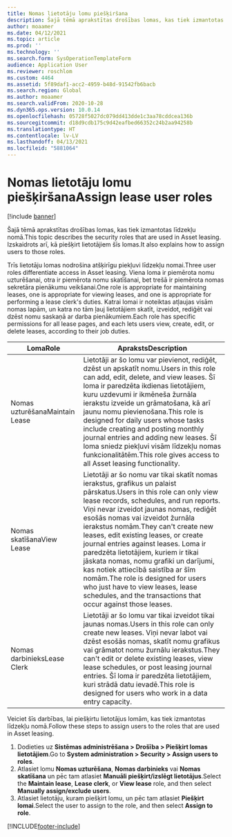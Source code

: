 ```yaml
---
title: Nomas lietotāju lomu piešķiršana
description: Šajā tēmā aprakstītas drošības lomas, kas tiek izmantotas līdzekļu nomā. Izskaidrots arī, kā piešķirt lietotājiem šīs lomas.
author: moaamer
ms.date: 04/12/2021
ms.topic: article
ms.prod: ''
ms.technology: ''
ms.search.form: SysOperationTemplateForm
audience: Application User
ms.reviewer: roschlom
ms.custom: 4464
ms.assetid: 5f89daf1-acc2-4959-b48d-91542fb6bacb
ms.search.region: Global
ms.author: moaamer
ms.search.validFrom: 2020-10-28
ms.dyn365.ops.version: 10.0.14
ms.openlocfilehash: 05728f5027dc079dd413dde1c3aa78cddcea136b
ms.sourcegitcommit: d18d9cdb175c9d42eafbed66352c24b2aa94258b
ms.translationtype: HT
ms.contentlocale: lv-LV
ms.lasthandoff: 04/13/2021
ms.locfileid: "5881064"
---
```

# <a name="assign-lease-user-roles"></a><span data-ttu-id="e8b67-104">Nomas lietotāju lomu piešķiršana</span><span class="sxs-lookup"><span data-stu-id="e8b67-104">Assign lease user roles</span></span>

[!include [banner](../includes/banner.md)]

<span data-ttu-id="e8b67-105">Šajā tēmā aprakstītas drošības lomas, kas tiek izmantotas līdzekļu nomā.</span><span class="sxs-lookup"><span data-stu-id="e8b67-105">This topic describes the security roles that are used in Asset leasing.</span></span> <span data-ttu-id="e8b67-106">Izskaidrots arī, kā piešķirt lietotājiem šīs lomas.</span><span class="sxs-lookup"><span data-stu-id="e8b67-106">It also explains how to assign users to those roles.</span></span>

<span data-ttu-id="e8b67-107">Trīs lietotāju lomas nodrošina atšķirīgu piekļuvi līdzekļu nomai.</span><span class="sxs-lookup"><span data-stu-id="e8b67-107">Three user roles differentiate access in Asset leasing.</span></span> <span data-ttu-id="e8b67-108">Viena loma ir piemērota nomu uzturēšanai, otra ir piemērota nomu skatīšanai, bet trešā ir piemērota nomas sekretāra pienākumu veikšanai.</span><span class="sxs-lookup"><span data-stu-id="e8b67-108">One role is appropriate for maintaining leases, one is appropriate for viewing leases, and one is appropriate for performing a lease clerk's duties.</span></span> <span data-ttu-id="e8b67-109">Katrai lomai ir noteiktas atļaujas visām nomas lapām, un katra no tām ļauj lietotājiem skatīt, izveidot, rediģēt vai dzēst nomu saskaņā ar darba pienākumiem.</span><span class="sxs-lookup"><span data-stu-id="e8b67-109">Each role has specific permissions for all lease pages, and each lets users view, create, edit, or delete leases, according to their job duties.</span></span>

| <span data-ttu-id="e8b67-110">Loma</span><span class="sxs-lookup"><span data-stu-id="e8b67-110">Role</span></span>           | <span data-ttu-id="e8b67-111">Apraksts</span><span class="sxs-lookup"><span data-stu-id="e8b67-111">Description</span></span> |
|----------------|-------------|
| <span data-ttu-id="e8b67-112">Nomas uzturēšana</span><span class="sxs-lookup"><span data-stu-id="e8b67-112">Maintain Lease</span></span> | <span data-ttu-id="e8b67-113">Lietotāji ar šo lomu var pievienot, rediģēt, dzēst un apskatīt nomu.</span><span class="sxs-lookup"><span data-stu-id="e8b67-113">Users in this role can add, edit, delete, and view leases.</span></span> <span data-ttu-id="e8b67-114">Šī loma ir paredzēta ikdienas lietotājiem, kuru uzdevumi ir ikmēneša žurnāla ierakstu izveide un grāmatošana, kā arī jaunu nomu pievienošana.</span><span class="sxs-lookup"><span data-stu-id="e8b67-114">This role is designed for daily users whose tasks include creating and posting monthly journal entries and adding new leases.</span></span> <span data-ttu-id="e8b67-115">Šī loma sniedz piekļuvi visām līdzekļu nomas funkcionalitātēm.</span><span class="sxs-lookup"><span data-stu-id="e8b67-115">This role gives access to all Asset leasing functionality.</span></span> |
| <span data-ttu-id="e8b67-116">Nomas skatīšana</span><span class="sxs-lookup"><span data-stu-id="e8b67-116">View Lease</span></span>     | <span data-ttu-id="e8b67-117">Lietotāji ar šo nomu var tikai skatīt nomas ierakstus, grafikus un palaist pārskatus.</span><span class="sxs-lookup"><span data-stu-id="e8b67-117">Users in this role can only view lease records, schedules, and run reports.</span></span> <span data-ttu-id="e8b67-118">Viņi nevar izveidot jaunas nomas, rediģēt esošās nomas vai izveidot žurnāla ierakstus nomām.</span><span class="sxs-lookup"><span data-stu-id="e8b67-118">They can't create new leases, edit existing leases, or create journal entries against leases.</span></span> <span data-ttu-id="e8b67-119">Loma ir paredzēta lietotājiem, kuriem ir tikai jāskata nomas, nomu grafiki un darījumi, kas notiek attiecībā saistība ar šīm nomām.</span><span class="sxs-lookup"><span data-stu-id="e8b67-119">The role is designed for users who just have to view leases, lease schedules, and the transactions that occur against those leases.</span></span> |
| <span data-ttu-id="e8b67-120">Nomas darbinieks</span><span class="sxs-lookup"><span data-stu-id="e8b67-120">Lease Clerk</span></span>    | <span data-ttu-id="e8b67-121">Lietotāji ar šo lomu var tikai izveidot tikai jaunas nomas.</span><span class="sxs-lookup"><span data-stu-id="e8b67-121">Users in this role can only create new leases.</span></span> <span data-ttu-id="e8b67-122">Viņi nevar labot vai dzēst esošās nomas, skatīt nomu grafikus vai grāmatot nomu žurnālu ierakstus.</span><span class="sxs-lookup"><span data-stu-id="e8b67-122">They can't edit or delete existing leases, view lease schedules, or post leasing journal entries.</span></span> <span data-ttu-id="e8b67-123">Šī loma ir paredzēta lietotājiem, kuri strādā datu ievadē.</span><span class="sxs-lookup"><span data-stu-id="e8b67-123">This role is designed for users who work in a data entry capacity.</span></span> |

<span data-ttu-id="e8b67-124">Veiciet šīs darbības, lai piešķirtu lietotājus lomām, kas tiek izmantotas līdzekļu nomā.</span><span class="sxs-lookup"><span data-stu-id="e8b67-124">Follow these steps to assign users to the roles that are used in Asset leasing.</span></span>

1. <span data-ttu-id="e8b67-125">Dodieties uz **Sistēmas administrēšana \> Drošība \> Piešķirt lomas lietotājiem**.</span><span class="sxs-lookup"><span data-stu-id="e8b67-125">Go to **System administration \> Security \> Assign users to roles**.</span></span>
2. <span data-ttu-id="e8b67-126">Atlasiet lomu **Nomas uzturēšana**, **Nomas darbinieks** vai **Nomas skatīšana** un pēc tam atlasiet **Manuāli piešķirt/izslēgt lietotājus**.</span><span class="sxs-lookup"><span data-stu-id="e8b67-126">Select the **Maintain lease**, **Lease clerk**, or **View lease** role, and then select **Manually assign/exclude users**.</span></span>
3. <span data-ttu-id="e8b67-127">Atlasiet lietotāju, kuram piešķirt lomu, un pēc tam atlasiet **Piešķirt lomai**.</span><span class="sxs-lookup"><span data-stu-id="e8b67-127">Select the user to assign to the role, and then select **Assign to role**.</span></span>


[!INCLUDE[footer-include](../../includes/footer-banner.md)]

